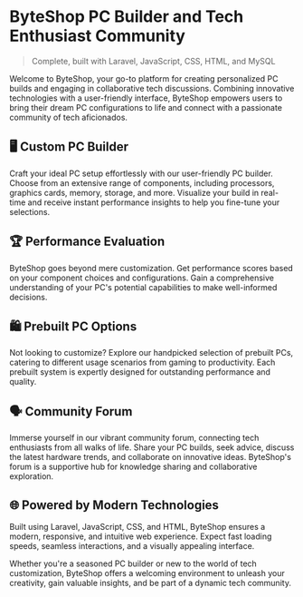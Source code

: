 # ByteShop PC Builder and Tech Enthusiast Community

> Complete, built with  Laravel, JavaScript, CSS, HTML, and MySQL

Welcome to ByteShop, your go-to platform for creating personalized PC builds and engaging in collaborative tech discussions. Combining innovative technologies with a user-friendly interface, ByteShop empowers users to bring their dream PC configurations to life and connect with a passionate community of tech aficionados.

## 🖥️ Custom PC Builder
Craft your ideal PC setup effortlessly with our user-friendly PC builder. Choose from an extensive range of components, including processors, graphics cards, memory, storage, and more. Visualize your build in real-time and receive instant performance insights to help you fine-tune your selections.

## 🏆 Performance Evaluation
ByteShop goes beyond mere customization. Get performance scores based on your component choices and configurations. Gain a comprehensive understanding of your PC's potential capabilities to make well-informed decisions.

## 🛍️ Prebuilt PC Options
Not looking to customize? Explore our handpicked selection of prebuilt PCs, catering to different usage scenarios from gaming to productivity. Each prebuilt system is expertly designed for outstanding performance and quality.

## 🗣️ Community Forum
Immerse yourself in our vibrant community forum, connecting tech enthusiasts from all walks of life. Share your PC builds, seek advice, discuss the latest hardware trends, and collaborate on innovative ideas. ByteShop's forum is a supportive hub for knowledge sharing and collaborative exploration.

## 🌐 Powered by Modern Technologies
Built using Laravel, JavaScript, CSS, and HTML, ByteShop ensures a modern, responsive, and intuitive web experience. Expect fast loading speeds, seamless interactions, and a visually appealing interface.

Whether you're a seasoned PC builder or new to the world of tech customization, ByteShop offers a welcoming environment to unleash your creativity, gain valuable insights, and be part of a dynamic tech community.